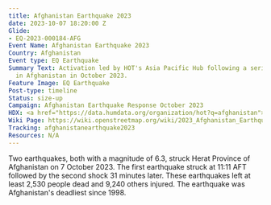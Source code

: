 ```yaml
---
title: Afghanistan Earthquake 2023
date: 2023-10-07 18:20:00 Z
Glide:
- EQ-2023-000184-AFG
Event Name: Afghanistan Earthquake 2023
Country: Afghanistan
Event type: EQ Earthquake
Summary Text: Activation led by HOT's Asia Pacific Hub following a series of earthquakes
  in Afghanistan in October 2023.
Feature Image: EQ Earthquake
Post-type: timeline
Status: size-up
Campaign: Afghanistan Earthquake Response October 2023
HDX: <a href="https://data.humdata.org/organization/hot?q=afghanistan">Afghanistan</a>
Wiki Page: https://wiki.openstreetmap.org/wiki/2023_Afghanistan_Earthquake
Tracking: afghanistanearthquake2023
Resources: N/A
---
```


Two earthquakes, both with a magnitude of 6.3, struck Herat Province of Afghanistan on 7 October 2023. The first earthquake struck at 11:11 AFT followed by the second shock 31 minutes later. These earthquakes left at least 2,530 people dead and 9,240 others injured. The earthquake was Afghanistan's deadliest since 1998.